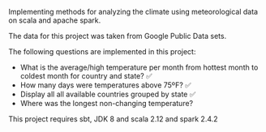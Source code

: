 Implementing methods for analyzing the climate using meteorological data on scala and apache spark.

The data for this project was taken from Google Public Data sets.

The following questions are implemented in this project:

- What is the average/high temperature per month from hottest month to coldest month for country and state? :white_check_mark:
- How many days were temperatures above 75ºF? :white_check_mark:
- Display all all available countries grouped by state :white_check_mark:
- Where was the longest non-changing temperature?

This project requires sbt, JDK 8 and scala 2.12 and spark 2.4.2